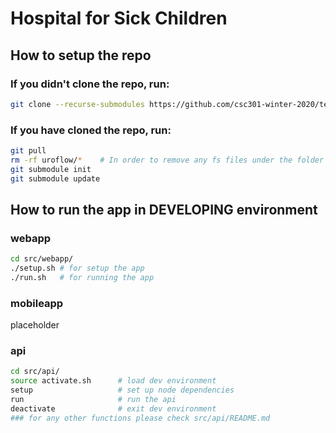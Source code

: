 # Hospital for Sick Children

## How to setup the repo

### If you didn't clone the repo, run:

```bash
git clone --recurse-submodules https://github.com/csc301-winter-2020/team-project-2-hospital_for_sick_children.git
```

### If you have cloned the repo, run:

```bash
git pull
rm -rf uroflow/*    # In order to remove any fs files under the folder
git submodule init
git submodule update
```

## How to run the app in DEVELOPING environment

### webapp

```bash
cd src/webapp/
./setup.sh # for setup the app
./run.sh   # for running the app
```

### mobileapp

placeholder

### api

```bash
cd src/api/
source activate.sh      # load dev environment
setup                   # set up node dependencies
run                     # run the api
deactivate              # exit dev environment
### for any other functions please check src/api/README.md
```

